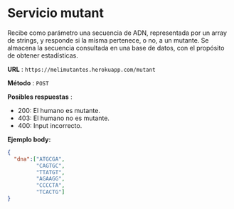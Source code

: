 # Servicio mutant

Recibe como parámetro una secuencia de ADN, representada por un array de strings, y responde si la misma pertenece, o no, a un mutante. Se almacena la secuencia consultada en una base de datos, con el propósito de obtener estadísticas.

**URL** : `https://melimutantes.herokuapp.com/mutant`

**Método** : `POST`

**Posibles respuestas** :  

  - 200: El humano es mutante. 
  - 403: El humano no es mutante.
  - 400: Input incorrecto. 

**Ejemplo body:**
```json
{
  "dna":["ATGCGA",
         "CAGTGC",
         "TTATGT",
         "AGAAGG",
         "CCCCTA",
         "TCACTG"]
}


